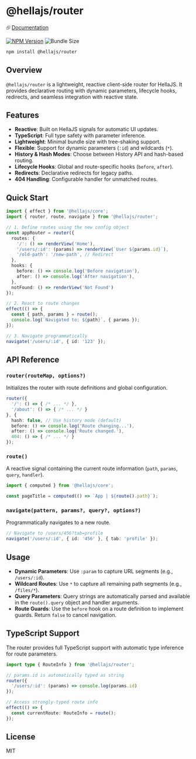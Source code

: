 # @hellajs/router

⮺ [Documentation](https://hellajs.com/packages/router)

[![NPM Version](https://img.shields.io/npm/v/@hellajs/router)](https://www.npmjs.com/package/@hellajs/router)
![Bundle Size](https://edge.bundlejs.com/badge?q=@hellajs/router@0.14.2&treeshake=[*])

```bash
npm install @hellajs/router
```

## Overview

`@hellajs/router` is a lightweight, reactive client-side router for HellaJS. It provides declarative routing with dynamic parameters, lifecycle hooks, redirects, and seamless integration with reactive state.

## Features

- **Reactive**: Built on HellaJS signals for automatic UI updates.
- **TypeScript**: Full type safety with parameter inference.
- **Lightweight**: Minimal bundle size with tree-shaking support.
- **Flexible**: Support for dynamic parameters (`:id`) and wildcards (`*`).
- **History & Hash Modes**: Choose between History API and hash-based routing.
- **Lifecycle Hooks**: Global and route-specific hooks (`before`, `after`).
- **Redirects**: Declarative redirects for legacy paths.
- **404 Handling**: Configurable handler for unmatched routes.

## Quick Start

```typescript
import { effect } from '@hellajs/core';
import { router, route, navigate } from '@hellajs/router';

// 1. Define routes using the new config object
const appRouter = router({
  routes: {
    '/': () => renderView('Home'),
    '/users/:id': (params) => renderView(`User ${params.id}`),
    '/old-path': '/new-path', // Redirect
  },
  hooks: {
    before: () => console.log('Before navigation'),
    after: () => console.log('After navigation'),
  },
  notFound: () => renderView('Not Found')
});

// 2. React to route changes
effect(() => {
  const { path, params } = route();
  console.log(`Navigated to: ${path}`, { params });
});

// 3. Navigate programmatically
navigate('/users/:id', { id: '123' });
```

## API Reference

### `router(routeMap, options?)`
Initializes the router with route definitions and global configuration.

```typescript
router({
  '/': () => { /* ... */ },
  '/about': () => { /* ... */ }
}, {
  hash: false, // Use history mode (default)
  before: () => console.log('Route changing...'),
  after: () => console.log('Route changed.'),
  404: () => { /* ... */ }
});
```

### `route()`
A reactive signal containing the current route information (`path`, `params`, `query`, `handler`).

```typescript
import { computed } from '@hellajs/core';

const pageTitle = computed(() => `App | ${route().path}`);
```

### `navigate(pattern, params?, query?, options?)`
Programmatically navigates to a new route.

```typescript
// Navigate to /users/456?tab=profile
navigate('/users/:id', { id: '456' }, { tab: 'profile' });
```

## Usage

- **Dynamic Parameters**: Use `:param` to capture URL segments (e.g., `/users/:id`).
- **Wildcard Routes**: Use `*` to capture all remaining path segments (e.g., `/files/*`).
- **Query Parameters**: Query strings are automatically parsed and available in the `route().query` object and handler arguments.
- **Route Guards**: Use the `before` hook on a route definition to implement guards. Return `false` to cancel navigation.

## TypeScript Support

The router provides full TypeScript support with automatic type inference for route parameters.

```typescript
import type { RouteInfo } from '@hellajs/router';

// params.id is automatically typed as string
router({
  '/users/:id': (params) => console.log(params.id)
});

// Access strongly-typed route info
effect(() => {
  const currentRoute: RouteInfo = route();
});
```

## License

MIT
